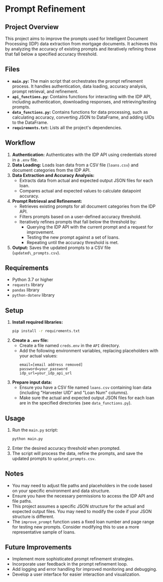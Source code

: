 # Prompt Refinement

## Project Overview

This project aims to improve the prompts used for Intelligent Document Processing (IDP) data extraction from mortgage documents. It achieves this by analyzing the accuracy of existing prompts and iteratively refining those that fall below a specified accuracy threshold.

## Files

- **`main.py`:** The main script that orchestrates the prompt refinement process. It handles authentication, data loading, accuracy analysis, prompt retrieval, and refinement.
- **`api_functions.py`:** Contains functions for interacting with the IDP API, including authentication, downloading responses, and retrieving/testing prompts.
- **`data_functions.py`:** Contains functions for data processing, such as calculating accuracy, converting JSON to DataFrame, and adding UIDs to the DataFrame.
- **`requirements.txt`:** Lists all the project's dependencies.

## Workflow

1.  **Authentication:** Authenticates with the IDP API using credentials stored in a `.env` file.
2.  **Data Loading:** Loads loan data from a CSV file (`loans.csv`) and document categories from the IDP API.
3.  **Data Extraction and Accuracy Analysis:**
    -   Extracts data from actual and expected output JSON files for each loan.
    -   Compares actual and expected values to calculate datapoint accuracy.
4.  **Prompt Retrieval and Refinement:**
    -   Retrieves existing prompts for all document categories from the IDP API.
    -   Filters prompts based on a user-defined accuracy threshold.
    -   Iteratively refines prompts that fall below the threshold by:
        -   Querying the IDP API with the current prompt and a request for improvement.
        -   Testing the new prompt against a set of loans.
        -   Repeating until the accuracy threshold is met.
5.  **Output:** Saves the updated prompts to a CSV file (`updated\_prompts.csv`).

## Requirements

-   Python 3.7 or higher
-   `requests` library
-   `pandas` library
-   `python-dotenv` library

## Setup

1.  **Install required libraries:**
    ```bash
    pip install -r requirements.txt
    ```
2.  **Create a `.env` file:**
    -   Create a file named `creds.env` in the `API` directory.
    -   Add the following environment variables, replacing placeholders with your actual values:
        ```
        email=[email address removed]
        password=your_password
        idp_url=your_idp_api_url 
        ```
3.  **Prepare input data:**
    -   Ensure you have a CSV file named `loans.csv` containing loan data (including "Harvester UID" and "Loan Num" columns).
    -   Make sure the actual and expected output JSON files for each loan are in the specified directories (see `data_functions.py`).

## Usage

1.  Run the `main.py` script:
    ```bash
    python main.py
    ```
2.  Enter the desired accuracy threshold when prompted.
3.  The script will process the data, refine the prompts, and save the updated prompts to `updated_prompts.csv`.

## Notes

-   You may need to adjust file paths and placeholders in the code based on your specific environment and data structure.
-   Ensure you have the necessary permissions to access the IDP API and file paths.
-   This project assumes a specific JSON structure for the actual and expected output files. You may need to modify the code if your JSON structure is different.
-   The `improve_prompt` function uses a fixed loan number and page range for testing new prompts. Consider modifying this to use a more representative sample of loans.

## Future Improvements

-   Implement more sophisticated prompt refinement strategies.
-   Incorporate user feedback in the prompt refinement loop.
-   Add logging and error handling for improved monitoring and debugging.
-   Develop a user interface for easier interaction and visualization.